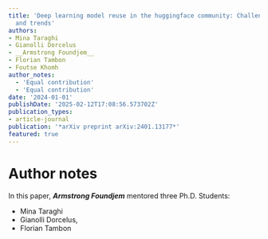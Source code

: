 ```yaml
---
title: 'Deep learning model reuse in the huggingface community: Challenges, benefit
  and trends'
authors:
- Mina Taraghi
- Gianolli Dorcelus
- __Armstrong Foundjem__
- Florian Tambon
- Foutse Khomh
author_notes:
  - 'Equal contribution'
  - 'Equal contribution'
date: '2024-01-01'
publishDate: '2025-02-12T17:08:56.573702Z'
publication_types:
- article-journal
publication: '*arXiv preprint arXiv:2401.13177*'
featured: true
---
```


# Author notes 
In this paper, **_Armstrong Foundjem_** mentored three Ph.D. Students: 
- Mina Taraghi
- Gianolli Dorcelus, 
- Florian Tambon